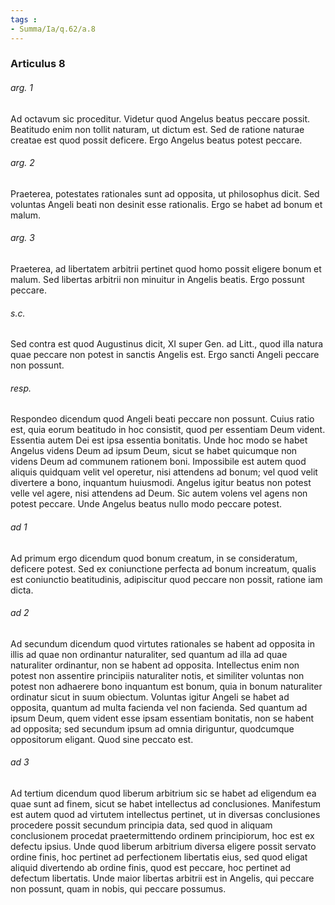 ```yaml
---
tags : 
- Summa/Ia/q.62/a.8
---
```


### Articulus 8

###### arg. 1
Ad octavum sic proceditur. Videtur quod Angelus beatus peccare possit. Beatitudo enim non tollit naturam, ut dictum est. Sed de ratione naturae creatae est quod possit deficere. Ergo Angelus beatus potest peccare.

###### arg. 2
Praeterea, potestates rationales sunt ad opposita, ut philosophus dicit. Sed voluntas Angeli beati non desinit esse rationalis. Ergo se habet ad bonum et malum.

###### arg. 3
Praeterea, ad libertatem arbitrii pertinet quod homo possit eligere bonum et malum. Sed libertas arbitrii non minuitur in Angelis beatis. Ergo possunt peccare.

###### s.c.
Sed contra est quod Augustinus dicit, XI super Gen. ad Litt., quod illa natura quae peccare non potest in sanctis Angelis est. Ergo sancti Angeli peccare non possunt.

###### resp.
Respondeo dicendum quod Angeli beati peccare non possunt. Cuius ratio est, quia eorum beatitudo in hoc consistit, quod per essentiam Deum vident. Essentia autem Dei est ipsa essentia bonitatis. Unde hoc modo se habet Angelus videns Deum ad ipsum Deum, sicut se habet quicumque non videns Deum ad communem rationem boni. Impossibile est autem quod aliquis quidquam velit vel operetur, nisi attendens ad bonum; vel quod velit divertere a bono, inquantum huiusmodi. Angelus igitur beatus non potest velle vel agere, nisi attendens ad Deum. Sic autem volens vel agens non potest peccare. Unde Angelus beatus nullo modo peccare potest.

###### ad 1
Ad primum ergo dicendum quod bonum creatum, in se consideratum, deficere potest. Sed ex coniunctione perfecta ad bonum increatum, qualis est coniunctio beatitudinis, adipiscitur quod peccare non possit, ratione iam dicta.

###### ad 2
Ad secundum dicendum quod virtutes rationales se habent ad opposita in illis ad quae non ordinantur naturaliter, sed quantum ad illa ad quae naturaliter ordinantur, non se habent ad opposita. Intellectus enim non potest non assentire principiis naturaliter notis, et similiter voluntas non potest non adhaerere bono inquantum est bonum, quia in bonum naturaliter ordinatur sicut in suum obiectum. Voluntas igitur Angeli se habet ad opposita, quantum ad multa facienda vel non facienda. Sed quantum ad ipsum Deum, quem vident esse ipsam essentiam bonitatis, non se habent ad opposita; sed secundum ipsum ad omnia diriguntur, quodcumque oppositorum eligant. Quod sine peccato est.

###### ad 3
Ad tertium dicendum quod liberum arbitrium sic se habet ad eligendum ea quae sunt ad finem, sicut se habet intellectus ad conclusiones. Manifestum est autem quod ad virtutem intellectus pertinet, ut in diversas conclusiones procedere possit secundum principia data, sed quod in aliquam conclusionem procedat praetermittendo ordinem principiorum, hoc est ex defectu ipsius. Unde quod liberum arbitrium diversa eligere possit servato ordine finis, hoc pertinet ad perfectionem libertatis eius, sed quod eligat aliquid divertendo ab ordine finis, quod est peccare, hoc pertinet ad defectum libertatis. Unde maior libertas arbitrii est in Angelis, qui peccare non possunt, quam in nobis, qui peccare possumus.

